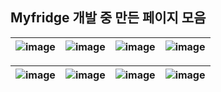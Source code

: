 ## Myfridge 개발 중 만든 페이지 모음

![image](https://github.com/user-attachments/assets/8236ef51-e267-4615-91fc-ad5d294d50f7) | ![image](https://github.com/user-attachments/assets/58ee6aa5-3c0f-4d96-9d1d-e384b4e7b192) | ![image](https://github.com/user-attachments/assets/0ec26b82-f07a-49e2-9fd4-6864b20e3b82) | ![image](https://github.com/user-attachments/assets/4c37dc9c-7da2-4c71-a0f5-610a54c15464)
---|---|---|---|

![image](https://github.com/user-attachments/assets/f6658996-6b83-4e2a-a10c-cc821b44b039) | ![image](https://github.com/user-attachments/assets/a01b00a1-22d5-462f-8278-6181b829ebf2) | ![image](https://github.com/user-attachments/assets/f600cbd7-1952-43fc-949f-fc421bb5a3ed) | ![image](https://github.com/user-attachments/assets/cf615417-7cff-4dd7-b01f-690cc2dfa81d)
---|---|---|---|
